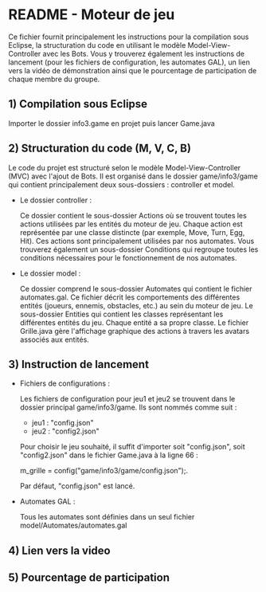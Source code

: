 # README - Moteur de jeu 
Ce fichier fournit principalement les instructions pour la compilation sous Eclipse, la structuration du code en utilisant le modèle Model-View-Controller avec les Bots. Vous y trouverez également les instructions de lancement (pour les fichiers de configuration, les automates GAL), un lien vers la vidéo de démonstration ainsi que le pourcentage de participation de chaque membre du groupe.

## 1) Compilation sous Eclipse
Importer le dossier info3.game en projet puis lancer Game.java

## 2) Structuration du code (M, V, C, B)
Le code du projet est structuré selon le modèle Model-View-Controller (MVC) avec l'ajout de Bots. Il est organisé dans le dossier game/info3/game qui contient principalement deux sous-dossiers : controller et model.

* Le dossier controller :

    Ce dossier contient le sous-dossier Actions où se trouvent toutes les actions utilisées par les entités du moteur de jeu. Chaque action est représentée par une classe distincte (par exemple, Move, Turn, Egg, Hit). Ces actions sont principalement utilisées par nos automates.
    Vous trouverez également un sous-dossier Conditions qui regroupe toutes les conditions nécessaires pour le fonctionnement de nos automates.

* Le dossier model :
    
    Ce dossier comprend le sous-dossier Automates qui contient le fichier automates.gal. Ce fichier décrit les comportements des différentes entités (joueurs, ennemis, obstacles, etc.) au sein du moteur de jeu. Le sous-dossier Entities qui contient les classes représentant les différentes entités du jeu. Chaque entité a sa propre classe. Le fichier Grille.java gère l'affichage graphique des actions à travers les avatars associés aux entités.

## 3) Instruction de lancement
* Fichiers de configurations :

    Les fichiers de configuration pour jeu1 et  jeu2 se trouvent dans le dossier principal game/info3/game. Ils sont nommés comme suit :
    - jeu1 : "config.json"
    - jeu2 : "config2.json"

    Pour choisir le jeu souhaité, il suffit d'importer soit "config.json", soit "config2.json" dans le fichier Game.java à la ligne 66 :
     
    m_grille = config("game/info3/game/config.json");.

    Par défaut, "config.json" est lancé.
   
* Automates GAL : 
    
    Tous les automates sont définies dans un seul fichier model/Automates/automates.gal 

## 4) Lien vers la video 


## 5) Pourcentage de participation 

